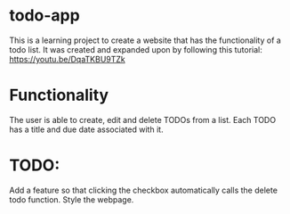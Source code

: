 # todo-app
This is a learning project to create a website that has the functionality of a todo list. It was created and expanded upon by following this tutorial: https://youtu.be/DqaTKBU9TZk

# Functionality
The user is able to create, edit and delete TODOs from a list. Each TODO has a title and due date associated with it.

# TODO:
Add a feature so that clicking the checkbox automatically calls the delete todo function.
Style the webpage.
